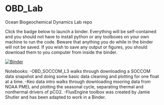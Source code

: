 # OBD_Lab
Ocean Biogeochemical Dynamics Lab repo

Click the badge below to launch a binder. Everything will be self-contained and you should not have to install python or any toolboxes on your own machine to run the code. Beware that anything you do while in the binder will not be saved. If you wish to save any output or figures, you should download them to you computer from inside the binder. 

[![Binder](https://mybinder.org/badge_logo.svg)](https://mybinder.org/v2/gh/ognancy4life/OBD_Lab/HEAD)

Notebooks:
-OBD_SOCCOM_L3 walks through downloading a SOCCOM data snapshot and doing some basic data cleaning and plotting for one float at a time.
-Keo data intro walks through downloading mooring data from NOAA PMEL and plotting the seasonal cycle, separating thermal and nonthermal drivers of pCO2.
-FluxEngine toolbox was created by Jamie Shutler and has been adapted to work in a Binder.
